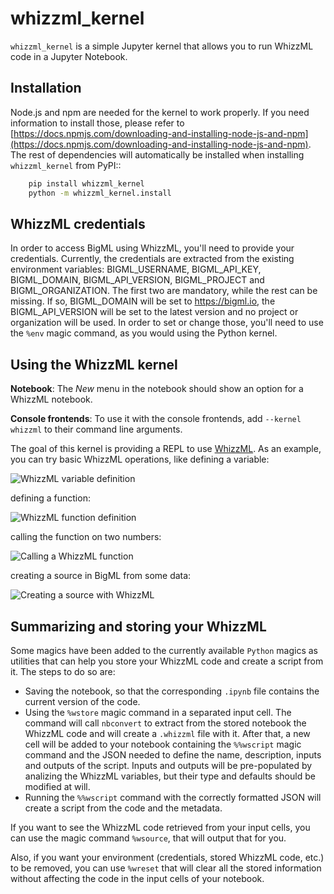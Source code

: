 whizzml_kernel
==============

``whizzml_kernel`` is a simple Jupyter kernel that allows you to run WhizzML
code in a Jupyter Notebook.

Installation
------------

Node.js and npm are needed for the kernel to work
properly. If you need information to install those, please refer to
[https://docs.npmjs.com/downloading-and-installing-node-js-and-npm](https://docs.npmjs.com/downloading-and-installing-node-js-and-npm). The rest of dependencies
will automatically be installed when installing ``whizzml_kernel`` from PyPI::

```bash
    pip install whizzml_kernel
    python -m whizzml_kernel.install
```


WhizzML credentials
-------------------

In order to access BigML using WhizzML, you'll need to provide your
credentials. Currently, the credentials are extracted from the existing
environment variables: BIGML_USERNAME, BIGML_API_KEY, BIGML_DOMAIN,
BIGML_API_VERSION, BIGML_PROJECT and BIGML_ORGANIZATION. The first two are
mandatory, while the rest can be missing. If so, BIGML_DOMAIN will be
set to https://bigml.io, the BIGML_API_VERSION will be set to the latest
version and no project or organization will be used. In order to set or
change those, you'll need to use the ``%env`` magic command, as you would
using the Python kernel.

Using the WhizzML kernel
------------------------
**Notebook**: The *New* menu in the notebook should show an option for a WhizzML notebook.

**Console frontends**: To use it with the console frontends, add ``--kernel whizzml`` to
their command line arguments.

The goal of this kernel is providing a REPL to use [WhizzML](https://bigml.com/whizzml).
As an example, you can try basic WhizzML operations, like defining a variable:


![WhizzML variable definition](https://github.com/mmerce/whizzml_kernel/raw/main/docs/imgs/variable_def.png "WhizzML variable definition")

defining a function:

![WhizzML function definition](https://github.com/mmerce/whizzml_kernel/raw/main/docs/imgs/function_def.png "WhizzML function definition")

calling the function on two numbers:

![Calling a WhizzML function](https://github.com/mmerce/whizzml_kernel/raw/main/docs/imgs/function_call.png "Calling a WhizzML function")

creating a source in BigML from some data:

![Creating a source with WhizzML](https://github.com/mmerce/whizzml_kernel/raw/main/docs/imgs/source_creation.png "Creating a source with WhizzML")


Summarizing and storing your WhizzML
------------------------------------

Some magics have been added to the currently available ``Python`` magics as
utilities that can help you store your WhizzML code and create a script from
it. The steps to do so are:

- Saving the notebook, so that the corresponding ``.ipynb`` file contains
  the current version of the code.
- Using the ``%wstore`` magic command in a separated input cell. The command
  will call ``nbconvert`` to extract from the stored notebook the WhizzML code
  and will create a ``.whizzml`` file with it. After that, a new cell will be
  added to your notebook containing the ``%%wscript`` magic command and the
  JSON needed to define the name, description, inputs and outputs of the
  script. Inputs and outputs will be pre-populated by analizing the WhizzML
  variables, but their type and defaults should be modified at will.
- Running the ``%%wscript`` command with the correctly formatted JSON will
  create a script from the code and the metadata.


If you want to see the WhizzML code retrieved from your input cells, you can
use the magic command ``%wsource``, that will output that for you.

Also, if you want your environment (credentials, stored WhizzML code, etc.) to
be removed, you can use ``%wreset`` that will clear all the stored information
without affecting the code in the input cells of your notebook.
